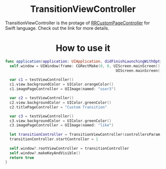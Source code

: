 <p align="center">
  <h1 align="center">TransitionViewController</h1>
</p>

TransitionViewController is the protage of <a href="https://github.com/remirobert/RRCustomPageController">RRCustomPageController</a> for Swift language.
Check out the link for more details.

<h1 align="center">How to use it</h1>

```Swift
func application(application: UIApplication, didFinishLaunchingWithOptions launchOptions: [NSObject: AnyObject]?) -> Bool {
  self.window = UIWindow(frame: CGRectMake(0, 0, UIScreen.mainScreen().bounds.size.width,
                                                  UIScreen.mainScreen().bounds.size.height))
        
  var c1 = testViewController()
  c1.view.backgroundColor = UIColor.orangeColor()
  c1.imagePageController = UIImage(named: "user3")

  var c2 = testViewController()
  c2.view.backgroundColor = UIColor.greenColor()
  c2.titlePageController = "Custom Transition"

  var c3 = testViewController()
  c3.view.backgroundColor = UIColor.greenColor()
  c3.imagePageController = UIImage(named: "like")
      
  let transitionController = TransitionViewController(controllersParam: [c1, c2, c3])
  transitionController.startController = 1
        
  self.window?.rootViewController = transitionController
  self.window?.makeKeyAndVisible()
  return true
}
```
